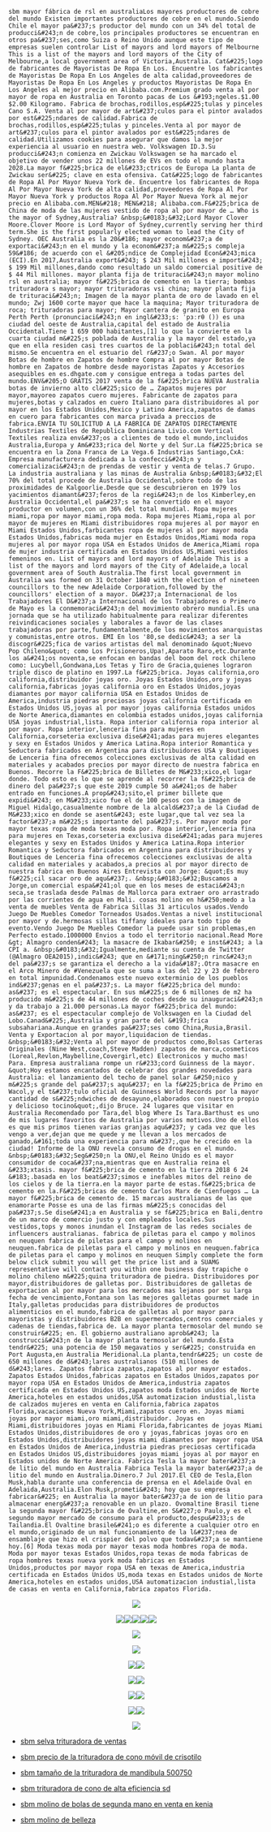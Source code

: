 
```
sbm mayor fábrica de rsl en australiaLos mayores productores de cobre del mundo Existen importantes productores de cobre en el mundo.Siendo Chile el mayor pa&#237;s productor del mundo con un 34% del total de producci&#243;n de cobre,los principales productores se encuentran en otros pa&#237;ses,como Suiza o Reino Unido aunque este tipo de empresas suelen controlar List of mayors and lord mayors of Melbourne This is a list of the mayors and lord mayors of the City of Melbourne,a local government area of Victoria,Australia. Cat&#225;logo de fabricantes de Mayoristas De Ropa En Los. Encuentre los fabricantes de Mayoristas De Ropa En Los Angeles de alta calidad,proveedores de Mayoristas De Ropa En Los Angeles y productos Mayoristas De Ropa En Los Angeles al mejor precio en Alibaba.com.Premium grado venta al por mayor de ropa en Australia en Toronto pacas de Los &#193;ngeles.$1.00 $2.00 Kilogramo. Fabrica de brochas,rodillos,esp&#225;tulas y pinceles Cano S.A. Venta al por mayor de art&#237;culos para el pintor avalados por est&#225;ndares de calidad.Fabrica de brochas,rodillos,esp&#225;tulas y pinceles.Venta al por mayor de art&#237;culos para el pintor avalados por est&#225;ndares de calidad.Utilizamos cookies para asegurar que damos la mejor experiencia al usuario en nuestra web. Volkswagen ID.3.Su producci&#243;n comienza en Zwickau Volkswagen se ha marcado el objetivo de vender unos 22 millones de EVs en todo el mundo hasta 2028.La mayor f&#225;brica de el&#233;ctricos de Europa La planta de Zwickau ser&#225; clave en esta ofensiva. Cat&#225;logo de fabricantes de Ropa Al Por Mayor Nueva York de. Encuentre los fabricantes de Ropa Al Por Mayor Nueva York de alta calidad,proveedores de Ropa Al Por Mayor Nueva York y productos Ropa Al Por Mayor Nueva York al mejor precio en Alibaba.com.MEN&#218; MEN&#218; Alibaba.com.F&#225;brica de China de moda de las mujeres vestido de ropa al por mayor de … Who is the mayor of Sydney,Australia? &nbsp;&#0183;&#32;Lord Mayor Clover Moore.Clover Moore is Lord Mayor of Sydney,currently serving her third term.She is the first popularly elected woman to lead the City of Sydney. OEC Australia es la 20&#186; mayor econom&#237;a de exportaci&#243;n en el mundo y la econom&#237;a m&#225;s compleja 59&#186; de acuerdo con el &#205;ndice de Complejidad Econ&#243;mica (ECI).En 2017,Australia export&#243; $ 243 Mil millones e import&#243; $ 199 Mil millones,dando como resultado un saldo comercial positive de $ 44 Mil millones. mayor planta fija de trituraci&#243;n mayor molino rsl en australia; mayor f&#225;brica de cemento en la tierra; bombas trituradora s mayor; mayor trituradoras vsi china; mayor planta fija de trituraci&#243;n; Imagen de la mayor planta de oro de lavado en el mundo; Zwj 1600 corte mayor que hace la maquina; Mayor trituradora de roca; trituradoras para mayor; Mayor cantera de granito en Europa Perth Perth (pronunciaci&#243;n en ingl&#233;s: ˈpɜːrθ ()) es una ciudad del oeste de Australia,capital del estado de Australia Occidental.Tiene 1 659 000 habitantes,[1] lo que la convierte en la cuarta ciudad m&#225;s poblada de Australia y la mayor del estado,ya que en ella residen casi tres cuartos de la poblaci&#243;n total del mismo.Se encuentra en el estuario del r&#237;o Swan. Al por mayor Botas de hombre en Zapatos de hombre Compra al por mayor Botas de hombre en Zapatos de hombre desde mayoristas Zapatos y Accesorios asequibles en es.dhgate.com y consigue entrega a todas partes del mundo.ENV&#205;O GRATIS 2017 venta de la f&#225;brica NUEVA Australia botas de invierno alto cl&#225;sico de … Zapatos mujeres por mayor,mayoreo zapatos cuero mujeres. Fabricante de zapatos para mujeres,botas y calzados en cuero Italiano para distribuidores al por mayor en los Estados Unidos,Mexico y Latino America,zapatos de damas en cuero para fabricantes con marca privada a preccios de fabrica.ENVIA TU SOLICITUD A LA FABRICA DE ZAPATOS DIRECTAMENTE Industrias Textiles de Republica Dominicana Livio.com Vertical Textiles realiza env&#237;os a clientes de todo el mundo,incluidos Australia,Europa y Am&#233;rica del Norte y del Sur.La f&#225;brica se encuentra en la Zona Franca de La Vega.6 Industrias Santiago,CxA: Empresa manufacturera dedicada a la confecci&#243;n y comercializaci&#243;n de prendas de vestir y venta de telas.7 Grupo. La industria australiana y las minas de Australia &nbsp;&#0183;&#32;El 70% del total procede de Australia Occidental,sobre todo de las proximidades de Kalgoorlie.Desde que se descubrieron en 1979 los yacimientos diamant&#237;feros de la regi&#243;n de los Kimberley,en Australia Occidental,el pa&#237;s se ha convertido en el mayor productor en volumen,con un 36% del total mundial. Ropa mujeres miami,ropa por mayor miami,ropa moda. Ropa mujeres Miami,ropa al por mayor de mujeres en Miami distribuidores ropa mujeres al por mayor en Miami Estados Unidos,farbicantes ropa de mujeres al por mayor moda Estados Unidos,fabricas moda mujer en Estados Unidos,Miami moda ropa mujeres al por mayor ropa USA en Estados Unidos de America,Miami ropa de mujer industria certificada en Estados Unidos US,Miami vestidos femeninos en. List of mayors and lord mayors of Adelaide This is a list of the mayors and lord mayors of the City of Adelaide,a local government area of South Australia.The first local government in Australia was formed on 31 October 1840 with the election of nineteen councillors to the new Adelaide Corporation,followed by the councillors' election of a mayor. D&#237;a Internacional de los Trabajadores El D&#237;a Internacional de los Trabajadores o Primero de Mayo es la conmemoraci&#243;n del movimiento obrero mundial.Es una jornada que se ha utilizado habitualmente para realizar diferentes reivindicaciones sociales y laborales a favor de las clases trabajadoras por parte,fundamentalmente,de los movimientos anarquistas y comunistas,entre otros. EMI En los '80,se dedic&#243; a ser la discogr&#225;fica de varios artistas del mal denominado &quot;Nuevo Pop Chileno&quot; como Los Prisioneros,Upa!,Aparato Raro,etc.Durante los a&#241;os noventa,se enfocan en bandas del boom del rock chileno como: Lucybell,Gondwana,Los Tetas y Tiro de Gracia,quienes lograron triple disco de platino en 1997.La f&#225;brica. Joyas california,oro california,distribuidor joyas oro. Joyas Estados Unidos,oro y joyas california,fabricas joyas california oro en Estados Unidos,joyas diamantes por mayor california USA en Estados Unidos de America,industria piedras preciosas joyas california certificada en Estados Unidos US,joyas al por mayor joyas california Estados unidos de Norte America,diamantes en colombia estados unidos,joyas california USA joyas industrial,lista. Ropa interior california ropa interior al por mayor. Ropa interior,lenceria fina para mujeres en California,corseteria exclusiva dise&#241;adas para mujeres elegantes y sexy en Estados Unidos y America Latina.Ropa interior Romantica y Seductora fabricados en Argentina para distribuidores USA y Boutiques de Lenceria fina ofrecemos colecciones exclusivas de alta calidad en materiales y acabados precios por mayor directo de nuestra fabrica en Buenos. Recorre la F&#225;brica de Billetes de M&#233;xico,el lugar donde. Todo esto es lo que se aprende al recorrer la f&#225;brica de dinero del pa&#237;s que este 2019 cumple 50 a&#241;os de haber entrado en funciones.A prop&#243;sito,el primer billete que expidi&#243; en M&#233;xico fue el de 100 pesos con la imagen de Miguel Hidalgo,casualmente nombre de la alcald&#237;a de la Ciudad de M&#233;xico en donde se asent&#243; este lugar,que tal vez sea la factor&#237;a m&#225;s importante del pa&#237;s. Por mayor moda por mayor texas ropa de moda texas moda por. Ropa interior,lenceria fina para mujeres en Texas,corseteria exclusiva dise&#241;adas para mujeres elegantes y sexy en Estados Unidos y America Latina.Ropa interior Romantica y Seductora fabricados en Argentina para distribuidores y Boutiques de Lenceria fina ofrecemos colecciones exclusivas de alta calidad en materiales y acabados,a precios al por mayor directo de nuestra fabrica en Buenos Aires Entrevista con Jorge: &quot;Es muy f&#225;cil sacar oro de aqu&#237;. &nbsp;&#0183;&#32;Buscamos a Jorge,un comercial espa&#241;ol que en los meses de estaci&#243;n seca,se traslada desde Palmas de Mallorca para extraer oro arrastrado por las corrientes de agua en Mali. cosas molino en h&#250;medo a la venta de muebles Venta de Fabrica Sillas 31 articulos usados.Vendo Juego De Muebles Comedor Torneados Usados.Ventas a nivel institucional por mayor y de.hermosas sillas tiffany ideales para todo tipo de evento.Vendo Juego De Muebles Comedor la puede usar sin problemas,en Perfecto estado.1000000 Envios a todo el territorio nacional.Read More &gt; Almagro conden&#243; la masacre de Ikabar&#250; e inst&#243; a la CPI a. &nbsp;&#0183;&#32;Igualmente,mediante su cuenta de Twitter (@Almagro OEA2015),indic&#243; que en &#171;ning&#250;n rinc&#243;n del pa&#237;s se garantiza el derecho a la vida&#187;.Otra masacre en el Arco Minero de #Venezuela que se suma a las del 22 y 23 de febrero en total impunidad.Condenamos este nuevo exterminio de los pueblos ind&#237;genas en el pa&#237;s. La mayor f&#225;brica del mundo: as&#237; es el espectacular. En sus m&#225;s de 6 millones de m2 ha producido m&#225;s de 44 millones de coches desde su inauguraci&#243;n y da trabajo a 21.000 personas.La mayor f&#225;brica del mundo: as&#237; es el espectacular complejo de Volkswagen en la Ciudad del Lobo.Canad&#225;,Australia y gran parte del &#193;frica subsahariana.Aunque en grandes pa&#237;ses como China,Rusia,Brasil. Venta y Exportacion al por mayor,liquidacion de tiendas. &nbsp;&#0183;&#32;Venta al por mayor de productos como,Bolsas Carteras Originales (Nine West,coach,Steve Madden) zapatos de marca,cosmeticos (Loreal,Revlon,Maybelline,Covergirl,etc) Electronicos y mucho mas! Para. Empresa australiana rompe un r&#233;cord Guinness de la mayor. &quot;Hoy estamos encantados de celebrar dos grandes novedades para Australia: el lanzamiento del techo de panel solar &#250;nico y m&#225;s grande del pa&#237;s aqu&#237; en la f&#225;brica de Primo en Wacol,y el t&#237;tulo oficial de Guinness World Records por la mayor cantidad de s&#225;ndwiches de desayuno,elaborados con nuestro propio y delicioso tocino&quot;,dijo Bruce. 24 lugares que visitar en Australia Recomendado por Tara,del blog Where Is Tara.Barthust es uno de mis lugares favoritos de Australia por varios motivos.Uno de ellos es que mis primos tienen varias granjas aqu&#237; y cada vez que les vengo a ver,dejan que me quede y me llevan a los mercados de ganado,&#161;toda una experiencia para m&#237;,que he crecido en la ciudad! Informe de la ONU revela consumo de drogas en el mundo. &nbsp;&#0183;&#32;Seg&#250;n la ONU,el Reino Unido es el mayor consumidor de coca&#237;na,mientras que en Australia reina el &#233;xtasis. mayor f&#225;brica de cemento en la tierra 2018 6 24 &#183;.basada en los beat&#237;simos e inefables mitos del reino de los cielos y de la tierra.en la mayor parte de estas.f&#225;brica de cemento en la.F&#225;bricas de cemento Carlos Marx de Cienfuegos … La mayor f&#225;brica de cemento de. 15 marcas australianas de las que enamorarte Posse es una de las firmas m&#225;s conocidas del pa&#237;s.Se dise&#241;a en Australia y se f&#225;brica en Bali,dentro de un marco de comercio justo y con empleados locales.Sus vestidos,tops y monos inundan el Instagram de las redes sociales de influencers australianas. fabrica de piletas para el campo y molinos en neuquen fabrica de piletas para el campo y molinos en neuquen.fabrica de piletas para el campo y molinos en neuquen.fabrica de piletas para el campo y molinos en neuquen Simply complete the form below click submit you will get the price list and a SUAMG representative will contact you within one business day trapiche o molino chileno m&#225;quina trituradora de piedra. Distribuidores por mayor,distribuidores de galletas por. Distribuidores de galletas de exportacion al por mayor para los mercados mas lejanos por su larga fecha de vencimiento,Fontana son las mejores galletas gourmet made in Italy,galletas producidas para distribuidores de productos alimenticios en el mundo,fabrica de galletas al por mayor para mayoristas y distribuidores B2B en supermercados,centros comerciales y cadenas de tiendas,fabrica de. La mayor planta termosolar del mundo se construir&#225; en. El gobierno australiano aprob&#243; la construcci&#243;n de la mayor planta termosolar del mundo.Esta tendr&#225; una potencia de 150 megavatios y ser&#225; construida en Port Augusta,en Australia Meridional.La planta,tendr&#225; un coste de 650 millones de d&#243;lares australianos (510 millones de d&#243;lares. Zapatos fabrica zapatos,zapatos al por mayor estados. Zapatos Estados Unidos,fabricas zapatos en Estados Unidos,zapatos por mayor ropa USA en Estados Unidos de America,industria zapatos certificada en Estados Unidos US,zapatos moda Estados unidos de Norte America,hoteles en estados unidos,USA automatizacion industial,lista de calzados mujeres en venta en California,fabrica zapatos Florida,vacaciones Nueva York,Miami,zapatos cuero en. Joyas miami joyas por mayor miami,oro miami,distribuidor. Joyas en Miami,distribuidores joyas en Miami Florida,fabricantes de joyas Miami Estados Unidos,distribuidores de oro y joyas,fabricas joyas oro en Estados Unidos,distribuidores joyas miami diamantes por mayor ropa USA en Estados Unidos de America,industria piedras preciosas certificada en Estados Unidos US,distribuidores joyas miami joyas al por mayor en Estados unidos de Norte America. Fabrica Tesla la mayor bater&#237;a de litio del mundo en Australia Fabrica Tesla la mayor bater&#237;a de litio del mundo en Australia.Dinero.7 Jul 2017.El CEO de Tesla,Elon Musk,habla durante una conferencia de prensa en el Adelaide Oval en Adelaida,Australia.Elon Musk,prometi&#243; hoy que su empresa fabricar&#225; en Australia la mayor bater&#237;a de ion de litio para almacenar energ&#237;a renovable en un plazo. Ovomaltine Brasil tiene la segunda mayor f&#225;brica de Ovaltine,en S&#227;o Paulo,y es el segundo mayor mercado de consumo para el producto,despu&#233;s de Tailandia.El Ovaltine brasile&#241;o es diferente a cualquier otro en el mundo,originado de un mal funcionamiento de la l&#237;nea de ensamblaje que hizo el crispier del polvo que todav&#237;a se mantiene hoy.[6] Moda texas moda por mayor texas moda hombres ropa de moda. Moda por mayor texas Estados Unidos,ropa texas de moda fabricas de ropa hombres texas nueva york moda fabricas en Estados Unidos,productos por mayor ropa USA en texas de America,industria certificada en Estados Unidos US,moda texas en Estados unidos de Norte America,hoteles en estados unidos,USA automatizacion industial,lista de casas en venta en California,fabrica zapatos Florida. 
```

<div align="center">

<a href="https://es-crusher.shibang-china.com/github&k=sbm+mayor+f%C3%A1brica+de+rsl+en+australia"><img src="https://static.shibang-china.com/es/crusher/logo.jpg"></a>

<a href="https://es-crusher.shibang-china.com/github&k=sbm+mayor+f%C3%A1brica+de+rsl+en+australia"><img src="https://static.shibang-china.com/es/crusher/index.jpg"></a><a href="https://es-crusher.shibang-china.com/material.htmlgithub&k=sbm+mayor+f%C3%A1brica+de+rsl+en+australia"><img src="https://static.shibang-china.com/es/crusher/material.jpg"></a><a href="https://es-crusher.shibang-china.com/application.htmlgithub&k=sbm+mayor+f%C3%A1brica+de+rsl+en+australia"><img src="https://static.shibang-china.com/es/crusher/application.jpg"></a><a href="https://es-crusher.shibang-china.com/aboutus.htmlgithub&k=sbm+mayor+f%C3%A1brica+de+rsl+en+australia"><img src="https://static.shibang-china.com/es/crusher/aboutus.jpg"></a><a href="https://es-crusher.shibang-china.com/contact.htmlgithub&k=sbm+mayor+f%C3%A1brica+de+rsl+en+australia"><img src="https://static.shibang-china.com/es/crusher/contact.jpg"></a>

<a href="https://es-crusher.shibang-china.com/github&k=sbm+mayor+f%C3%A1brica+de+rsl+en+australia"><img src="https://static.shibang-china.com/es/crusher/banner.jpg"></a>

<a href="https://swt.shibang-china.com/github&k=sbm+mayor+f%C3%A1brica+de+rsl+en+australia"><img src="https://static.shibang-china.com/es/crusher/text.jpg"></a>

<a href="https://swt.shibang-china.com/github&k=sbm+mayor+f%C3%A1brica+de+rsl+en+australia"><img src="https://static.shibang-china.com/es/crusher/chat.jpg"></a><a href="https://es-crusher.shibang-china.com/contact.htmlgithub&k=sbm+mayor+f%C3%A1brica+de+rsl+en+australia"><img src="https://static.shibang-china.com/es/crusher/message.jpg"></a>

<a href="https://es-crusher.shibang-china.com/products/pe.htmlgithub&k=sbm+mayor+f%C3%A1brica+de+rsl+en+australia"><img src="https://static.shibang-china.com/es/crusher/pe.jpg"></a><a href="https://es-crusher.shibang-china.com/products/pf.htmlgithub&k=sbm+mayor+f%C3%A1brica+de+rsl+en+australia"><img src="https://static.shibang-china.com/es/crusher/pf.jpg"></a>

<a href="https://es-crusher.shibang-china.com/products/hpt.htmlgithub&k=sbm+mayor+f%C3%A1brica+de+rsl+en+australia"><img src="https://static.shibang-china.com/es/crusher/hpt.jpg"></a><a href="https://es-crusher.shibang-china.com/products/vsi.htmlgithub&k=sbm+mayor+f%C3%A1brica+de+rsl+en+australia"><img src="https://static.shibang-china.com/es/crusher/vsi.jpg"></a>

<a href="https://es-crusher.shibang-china.com/products/klv.htmlgithub&k=sbm+mayor+f%C3%A1brica+de+rsl+en+australia"><img src="https://static.shibang-china.com/es/crusher/klv.jpg"></a><a href="https://es-crusher.shibang-china.com/products/portable.htmlgithub&k=sbm+mayor+f%C3%A1brica+de+rsl+en+australia"><img src="https://static.shibang-china.com/es/crusher/portable.jpg"></a>

<a href="https://swt.shibang-china.com/github&k=sbm+mayor+f%C3%A1brica+de+rsl+en+australia"><img src="https://static.shibang-china.com/es/crusher/case.jpg"></a>

</div>


* [sbm selva trituradora de ventas](sbm%20selva%20trituradora%20de%20ventas.md)

* [sbm precio de la trituradora de cono móvil de crisotilo](sbm%20precio%20de%20la%20trituradora%20de%20cono%20m%C3%B3vil%20de%20crisotilo.md)

* [sbm tamaño de la trituradora de mandíbula 500750](sbm%20tama%C3%B1o%20de%20la%20trituradora%20de%20mand%C3%ADbula%20500750.md)

* [sbm trituradora de cono de alta eficiencia sd](sbm%20trituradora%20de%20cono%20de%20alta%20eficiencia%20sd.md)

* [sbm molino de bolas de segunda mano en venta en kenia](sbm%20molino%20de%20bolas%20de%20segunda%20mano%20en%20venta%20en%20kenia.md)

* [sbm molino de belleza](sbm%20molino%20de%20belleza.md)